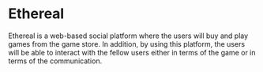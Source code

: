 # Ethereal
Ethereal is a web-based social platform where the users will buy and play games from the game store. In addition, by using this platform, the users will be able to interact with the fellow users either in terms of the game or in terms of the communication.
